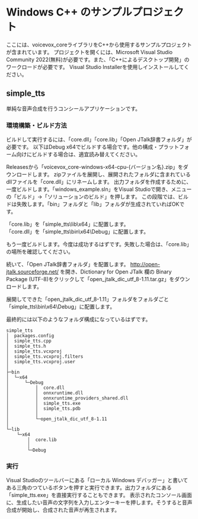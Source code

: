 # Windows C++ のサンプルプロジェクト

ここには、voicevox_coreライブラリをC++から使用するサンプルプロジェクトが含まれています。
プロジェクトを開くには、Microsoft Visual Studio Community 2022(無料)が必要です。また、「C++によるデスクトップ開発」のワークロードが必要です。
Visual Studio Installerを使用しインストールしてください。  

## simple_tts

単純な音声合成を行うコンシールアプリケーションです。

### 環境構築・ビルド方法

ビルドして実行するには、「core.dll」「core.lib」「Open JTalk辞書フォルダ」が必要です。
以下はDebug x64でビルドする場合です。他の構成・プラットフォーム向けにビルドする場合は、適宜読み替えてください。  

Releasesから「voicevox_core-windows-x64-cpu-{バージョン名}.zip」をダウンロードします。
zipファイルを展開し、展開されたフォルダに含まれているdllファイルを「core.dll」にリネームします。
出力フォルダを作成するために、一度ビルドします。「windows_example.sln」をVisual Studioで開き、メニューの「ビルド」→「ソリューションのビルド」を押します。
この段階では、ビルドは失敗します。「bin」フォルダと「lib」フォルダが生成されていればOKです。  

「core.lib」を「simple_tts\lib\x64」に配置します。  
「core.dll」を「simple_tts\bin\x64\Debug」に配置します。

もう一度ビルドします。今度は成功するはずです。失敗した場合は、「core.lib」の場所を確認してください。

続いて、「Open JTalk辞書フォルダ」を配置します。
http://open-jtalk.sourceforge.net/ を開き、Dictionary for Open JTalk 欄の Binary Package (UTF-8)をクリックして「open_jtalk_dic_utf_8-1.11.tar.gz」をダウンロードします。  

展開してできた「open_jtalk_dic_utf_8-1.11」フォルダをフォルダごと「simple_tts\bin\x64\Debug」に配置します。

最終的には以下のようなフォルダ構成になっているはずです。
```
simple_tts
│  packages.config
│  simple_tts.cpp
│  simple_tts.h
│  simple_tts.vcxproj
│  simple_tts.vcxproj.filters
│  simple_tts.vcxproj.user
│
├─bin
│  └─x64
│      └─Debug
│          │  core.dll
│          │  onnxruntime.dll
│          │  onnxruntime_providers_shared.dll
│          │  simple_tts.exe
│          │  simple_tts.pdb
│          │
│          └─open_jtalk_dic_utf_8-1.11
│
└─lib
    └─x64
        │  core.lib
        │
        └─Debug
```

### 実行
Visual Studioのツールバーにある「ローカル Windows デバッガー」と書いてある三角のつているボタンを押すと実行できます。出力フォルダにある「simple_tts.exe」を直接実行することもできます。
表示されたコンソール画面に、生成したい音声の文字列を入力しエンターキーを押します。そうすると音声合成が開始し、合成された音声が再生されます。
